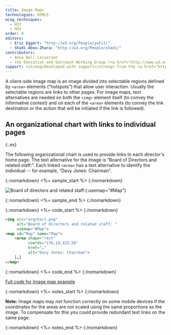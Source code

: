 ```yaml
---
title: Image Maps
technologies: HTML5
wcag_techniques:
  - H37
  - H24
order: 8
editors:
  - Eric Eggert: "http://w3.org/People/yatil/"
  - Shadi Abou-Zhara: "http://w3.org/People/shadi/"
contributors:
  - Anna Bell Leiserson
  - the Education and Outreach Working Group (<a href="http://www.w3.org/WAI/EO/">EOWG</a>)
support: <strong>Developed with support</strong> from the <a href="http://www.w3.org/WAI/ACT/">WAI-ACT</a> project, co-funded by the European Commission <abbr title="Information Society Technologies">IST</abbr> Programme.
---
```


A client-side image map is an image divided into selectable regions defined by `<area>` elements (“hotspots”) that allow user interaction. Usually the selectable regions are links to other pages. For image maps, text alternatives are needed on both the `<img>` element itself (to convey the informative context) and on each of the `<area>` elements (to convey the link destination or the action that will be initiated if the link is followed).

## An organizational chart with links to individual pages
{:.ex}

The following organizational chart is used to provide links to each director's home page. The text alternative for the image is “Board of Directors and related staff:”. Each linked `<area>` has a text alternative to identify the individual -- for example, “Davy Jones: Chairman”.

{::nomarkdown}
<%= sample_start %>
{:/nomarkdown}

![Board of directors and related staff: ](orgchart.png){:usemap="#Map"}

<map name="Map" id="Map">
	<area shape="rect" coords="176,14,323,58" href="../res/beyond" alt="Davy Jones: Chairman">
	<area shape="rect" coords="81,75,226,114" href="../res/beyond" alt="Carole Brewster: Company Secretary">
	<area shape="rect" coords="6,138,155,182" href="../res/beyond" alt="Harry H Brown: Marketing Director">
	<area shape="rect" coords="175,138,323,182" href="../res/beyond" alt="Paula Holbein: Sales Director">
	<area shape="rect" coords="345,136,496,186" href="../res/beyond" alt="Hugh Howard: Finance Director">
</map>

{::nomarkdown}
<%= sample_end %>
{:/nomarkdown}

{::nomarkdown}
<%= code_start %>
{:/nomarkdown}

~~~ html
<img src="orgchart.png"
     alt="Board of directors and related staff: "
     usemap="#Map">
<map id="Map" name="Map">
	<area shape="rect"
	      coords="176,14,323,58"
	      href="…"
	      alt="Davy Jones: Chairman">
	[…]
</map>
~~~

{::nomarkdown}
<%= code_end %>
{:/nomarkdown}

[Full code for Image map example](examples/imagemap.html)

{::nomarkdown}
<%= notes_start %>
{:/nomarkdown}

**Note:** Image maps may not function correctly on some mobile devices
if the coordinates for the areas are not scaled using the same proportions
as the image. To compensate for this you could provide redundant text links on
the same page.

{::nomarkdown}
<%= notes_end %>
{:/nomarkdown}
